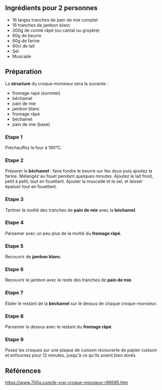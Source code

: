 ## Ingrédients pour 2 personnes

- 16 larges tranches de pain de mie complet
- 16 tranches de jambon blanc
- 300g de comté râpé (ou cantal ou gruyère)
- 60g de beurre
- 60g de farine
- 60cl de lait
- Sel
- Muscade

## Préparation

La **structure** du croque-monsieur sera la suivante :

- fromage rapé (sommet)
- béchamel
- pain de mie
- jambon blanc
- fromage râpé
- béchamel
- pain de mie (base)

### Etape 1

Préchauffez le four à 190°C.

### Etape 2

Préparer la **béchamel** : faire fondre le beurre sur feu doux puis ajoutez la farine. Mélangez au fouet pendant quelques minutes. Ajoutez le lait froid, petit à petit, tout en fouettant. Ajouter la muscade et le sel, et laisser épaissir tout en fouettant.

### Etape 3

Tartiner la moitié des tranches de **pain de mie** avec la **béchamel**.

### Etape 4

Parsemer avec un peu plus de la moitié du **fromage râpé**.

### Etape 5

Recouvrir de **jambon blanc**.

### Etape 6

Recouvrir le jambon avec le reste des tranches de **pain de mie**.

### Etape 7

Étaler le restant de la **béchamel** sur le dessus de chaque croque-monsieur.

### Etape 8

Parsemer le dessus avec le restant du **fromage râpé**.

### Etape 9

Posez les croques sur une plaque de cuisson recouverte de papier cuisson et enfournez pour 12 minutes, jusqu'à ce qu'ils soient bien dorés.

## Références

https://www.750g.com/le-vrai-croque-monsieur-r99595.htm
